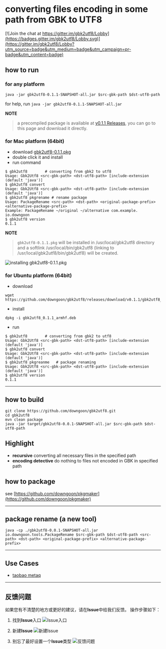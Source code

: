 # converting files encoding in some path from GBK to UTF8

[![Join the chat at https://gitter.im/gbk2utf8/Lobby](https://badges.gitter.im/gbk2utf8/Lobby.svg)](https://gitter.im/gbk2utf8/Lobby?utm_source=badge&utm_medium=badge&utm_campaign=pr-badge&utm_content=badge)

## how to run

### for any platform

``java -jar gbk2utf8-0.1.1-SNAPSHOT-all.jar $src-gbk-path $dst-utf8-path``

for help, run ``java -jar gbk2utf8-0.1.1-SNAPSHOT-all.jar``

**NOTE**

>a precompiled package is available at [v0.1.1 Releases](https://github.com/downgoon/gbk2utf8/releases/tag/v0.1.1), you can go to this page and download it directly.

### for Mac platform  (64bit)

- download [gbk2utf8-0.1.1.pkg](https://github.com/downgoon/gbk2utf8/releases/download/v0.1.1/gbk2utf8-0.1.1.pkg)
- double click it and install
- run command

```
$ gbk2utf8        # converting from gbk2 to utf8
Usage: Gbk2Utf8 <src-gbk-path> <dst-utf8-path> [include-extension (default 'java')]
$ gbk2utf8 convert
Usage: Gbk2Utf8 <src-gbk-path> <dst-utf8-path> [include-extension (default 'java')]
$ gbk2utf8 pkgrename # rename package
Usage: PackageRename <src-path> <dst-path> <original-package-prefix> <alternative-package-prefix>
Example: PackageRename ~/original ~/alternative com.example. io.downgoon
$ gbk2utf8 version
0.1.1
```

**NOTE**
>``gbk2utf8-0.1.1.pkg`` will be installed in /usr/local/gbk2utf8 directory and a softlink /usr/local/bin/gbk2utf8 (linking to /usr/local/gbk2utf8/bin/gbk2utf8) will be created. 

![installing gbk2utf8-0.1.1.pkg](https://cloud.githubusercontent.com/assets/23731186/24492177/081a1266-155d-11e7-91bd-207fd2c9a2f7.png)


### for Ubuntu platform  (64bit)

- download
```
wget  https://github.com/downgoon/gbk2utf8/releases/download/v0.1.1/gbk2utf8_0.1.1_armhf.deb
```

- install
```
dpkg -i gbk2utf8_0.1.1_armhf.deb
```

- run

```
$ gbk2utf8        # converting from gbk2 to utf8
Usage: Gbk2Utf8 <src-gbk-path> <dst-utf8-path> [include-extension (default 'java')]
$ gbk2utf8 convert
Usage: Gbk2Utf8 <src-gbk-path> <dst-utf8-path> [include-extension (default 'java')]
$ gbk2utf8 pkgreanme   # package renaming
Usage: Gbk2Utf8 <src-gbk-path> <dst-utf8-path> [include-extension (default 'java')]
$ gbk2utf8 version
0.1.1
```



-----

## how to build

	git clone https://github.com/downgoon/gbk2utf8.git
	cd gbk2utf8
	mvn clean package
	java -jar target/gbk2utf8-0.0.1-SNAPSHOT-all.jar $src-gbk-path $dst-utf8-path	
	
## Highlight

* **recursive** converting all necessary files in the specified path
* **encoding detective** do nothing to files not encoded in GBK in specified path 

## how to package

see [https://github.com/downgoon/pkgmaker](https://github.com/downgoon/pkgmaker)

---

## package rename  (a new tool)

``java -cp ./gbk2utf8-0.0.1-SNAPSHOT-all.jar io.downgoon.tools.PackageRename $src-gbk-path $dst-utf8-path <src-path> <dst-path> <original-package-prefix> <alternative-package-prefix>``

---

## Use Cases

- [taobao metaq](https://github.com/killme2008/Metamorphosis/issues/130)

---

## 反馈问题

如果您有不清楚的地方或更好的建议，请在**Issue**中给我们反馈。
操作步骤如下：

1. 找到**Issue**入口
![Issue入口](https://cloud.githubusercontent.com/assets/23731186/20863916/7075a704-ba17-11e6-8d18-3670c59c5781.png)

2. 新建**Issue**
![新建Issue](https://cloud.githubusercontent.com/assets/23731186/20863922/beb848ae-ba17-11e6-93e9-4a6278d8816a.png)

3. 别忘了最好设置一个**Issue**类型
![反馈问题](https://cloud.githubusercontent.com/assets/23731186/20863944/254c597a-ba18-11e6-9df7-d6f23ca1cf7e.png)


